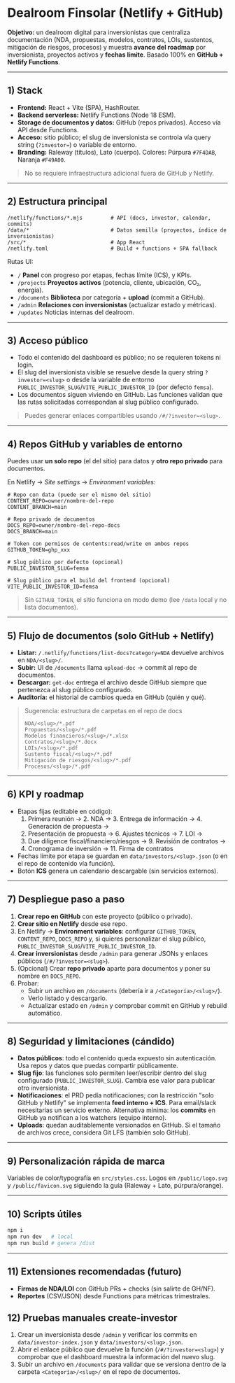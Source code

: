 # Dealroom Finsolar (Netlify + GitHub)

**Objetivo:** un dealroom digital para inversionistas que centraliza documentación (NDA, propuestas, modelos, contratos, LOIs, sustentos, mitigación de riesgos, procesos) y muestra **avance del roadmap** por inversionista, proyectos activos y **fechas límite**. Basado 100% en **GitHub + Netlify Functions**.

---

## 1) Stack

- **Frontend:** React + Vite (SPA), HashRouter.
- **Backend serverless:** Netlify Functions (Node 18 ESM).
- **Storage de documentos y datos:** GitHub (repos privados). Acceso vía API desde Functions.
- **Acceso:** sitio público; el slug de inversionista se controla vía query string (`?investor=`) o variable de entorno.
- **Branding:** Raleway (títulos), Lato (cuerpo). Colores: Púrpura `#7F4DAB`, Naranja `#F49A00`.

> No se requiere infraestructura adicional fuera de GitHub y Netlify.

---

## 2) Estructura principal

```
/netlify/functions/*.mjs         # API (docs, investor, calendar, commits)
/data/*                          # Datos semilla (proyectos, índice de inversionistas)
/src/*                           # App React
/netlify.toml                    # Build + functions + SPA fallback
```

Rutas UI:
- `/` **Panel** con progreso por etapas, fechas límite (ICS), y KPIs.
- `/projects` **Proyectos activos** (potencia, cliente, ubicación, CO₂, energía).
- `/documents` **Biblioteca** por categoría + **upload** (commit a GitHub).
- `/admin` **Relaciones con inversionistas** (actualizar estado y métricas).
- `/updates` Noticias internas del dealroom.

---

## 3) Acceso público

- Todo el contenido del dashboard es público; no se requieren tokens ni login.
- El slug del inversionista visible se resuelve desde la query string `?investor=<slug>` o desde la variable de entorno `PUBLIC_INVESTOR_SLUG`/`VITE_PUBLIC_INVESTOR_ID` (por defecto `femsa`).
- Los documentos siguen viviendo en GitHub. Las funciones validan que las rutas solicitadas correspondan al slug público configurado.

> Puedes generar enlaces compartibles usando `/#/?investor=<slug>`.

---

## 4) Repos GitHub y variables de entorno

Puedes usar **un solo repo** (el del sitio) para datos y **otro repo privado** para documentos.

En Netlify → *Site settings* → *Environment variables*:

```
# Repo con data (puede ser el mismo del sitio)
CONTENT_REPO=owner/nombre-del-repo
CONTENT_BRANCH=main

# Repo privado de documentos
DOCS_REPO=owner/nombre-del-repo-docs
DOCS_BRANCH=main

# Token con permisos de contents:read/write en ambos repos
GITHUB_TOKEN=ghp_xxx

# Slug público por defecto (opcional)
PUBLIC_INVESTOR_SLUG=femsa

# Slug público para el build del frontend (opcional)
VITE_PUBLIC_INVESTOR_ID=femsa
```

> Sin `GITHUB_TOKEN`, el sitio funciona en modo demo (lee `/data` local y no lista documentos).

---

## 5) Flujo de documentos (solo GitHub + Netlify)

- **Listar:** `/.netlify/functions/list-docs?category=NDA` devuelve archivos en `NDA/<slug>/`.
- **Subir:** UI de `/documents` llama `upload-doc` → commit al repo de documentos.
- **Descargar:** `get-doc` entrega el archivo desde GitHub siempre que pertenezca al slug público configurado.
- **Auditoría:** el historial de cambios queda en GitHub (quién y qué).

> Sugerencia: estructura de carpetas en el repo de docs
>
> ```
> NDA/<slug>/*.pdf
> Propuestas/<slug>/*.pdf
> Modelos financieros/<slug>/*.xlsx
> Contratos/<slug>/*.docx
> LOIs/<slug>/*.pdf
> Sustento fiscal/<slug>/*.pdf
> Mitigación de riesgos/<slug>/*.pdf
> Procesos/<slug>/*.pdf
> ```

---

## 6) KPI y roadmap

- Etapas fijas (editable en código):
  1. Primera reunión → 2. NDA → 3. Entrega de información → 4. Generación de propuesta →
  5. Presentación de propuesta → 6. Ajustes técnicos → 7. LOI →
  8. Due diligence fiscal/financiero/riesgos → 9. Revisión de contratos →
  10. Cronograma de inversión → 11. Firma de contratos
- Fechas límite por etapa se guardan en `data/investors/<slug>.json` (o en el repo de contenido vía función).
- Botón **ICS** genera un calendario descargable (sin servicios externos).

---

## 7) Despliegue paso a paso

1. **Crear repo en GitHub** con este proyecto (público o privado).
2. **Crear sitio en Netlify** desde ese repo.
3. En Netlify → **Environment variables**: configurar `GITHUB_TOKEN`, `CONTENT_REPO`, `DOCS_REPO` y, si quieres personalizar el slug público, `PUBLIC_INVESTOR_SLUG`/`VITE_PUBLIC_INVESTOR_ID`.
4. **Crear inversionistas** desde `/admin` para generar JSONs y enlaces públicos (`/#/?investor=<slug>`).
5. (Opcional) Crear **repo privado** aparte para documentos y poner su nombre en `DOCS_REPO`.
6. Probar:
   - Subir un archivo en `/documents` (debería ir a `/<Categoría>/<slug>/`).
   - Verlo listado y descargarlo.
   - Actualizar estado en `/admin` y comprobar commit en GitHub y rebuild automático.

---

## 8) Seguridad y limitaciones (cándido)

- **Datos públicos**: todo el contenido queda expuesto sin autenticación. Usa repos y datos que puedas compartir públicamente.
- **Slug fijo**: las funciones solo permiten leer/escribir dentro del slug configurado (`PUBLIC_INVESTOR_SLUG`). Cambia ese valor para publicar otro inversionista.
- **Notificaciones**: el PRD pedía notificaciones; con la restricción "solo GitHub y Netlify" se implementa **feed interno + ICS**. Para email/slack necesitarías un servicio externo. Alternativa mínima: los **commits** en GitHub ya notifican a los watchers (equipo interno).
- **Uploads**: quedan auditablemente versionados en GitHub. Si el tamaño de archivos crece, considera Git LFS (también solo GitHub).

---

## 9) Personalización rápida de marca

Variables de color/typografía en `src/styles.css`. Logos en `/public/logo.svg` y `/public/favicon.svg` siguiendo la guía (Raleway + Lato, púrpura/orange).

---

## 10) Scripts útiles

```bash
npm i
npm run dev   # local
npm run build # genera /dist
```

---

## 11) Extensiones recomendadas (futuro)

- **Firmas de NDA/LOI** con GitHub PRs + checks (sin salirte de GH/NF).
- **Reportes** (CSV/JSON) desde Functions para métricas trimestrales.

## 12) Pruebas manuales create-investor

1. Crear un inversionista desde `/admin` y verificar los commits en `data/investor-index.json` y `data/investors/<slug>.json`.
2. Abrir el enlace público que devuelve la función (`/#/?investor=<slug>`) y comprobar que el dashboard muestra la información del nuevo slug.
3. Subir un archivo en `/documents` para validar que se versiona dentro de la carpeta `<Categoría>/<slug>/` en el repo de documentos.
